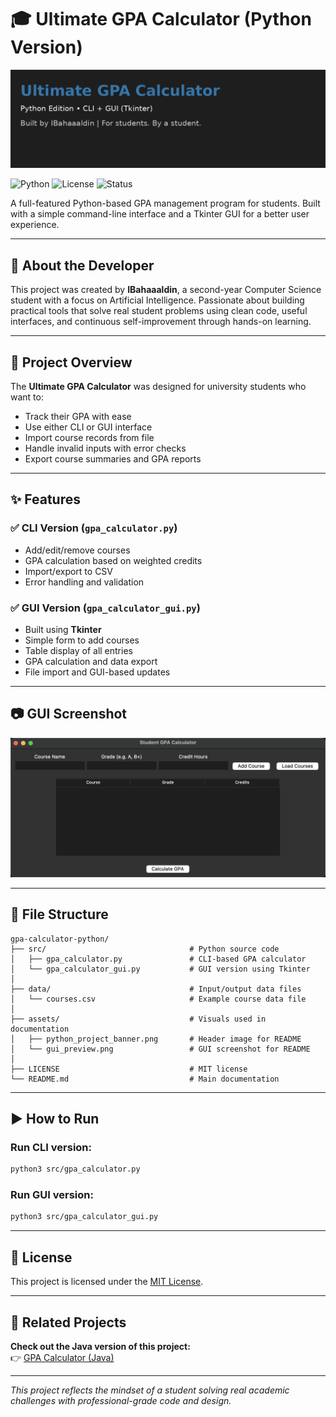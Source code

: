 # 🎓 Ultimate GPA Calculator (Python Version)

![Python GPA Calculator Banner](assets/python_project_banner.png)

![Python](https://img.shields.io/badge/Language-Python-blue)
![License](https://img.shields.io/badge/License-MIT-green)
![Status](https://img.shields.io/badge/Version-1.0-brightgreen)

A full-featured Python-based GPA management program for students. Built with a simple command-line interface and a Tkinter GUI for a better user experience.

---

## 👤 About the Developer

This project was created by **IBahaaaldin**, a second-year Computer Science student with a focus on Artificial Intelligence. Passionate about building practical tools that solve real student problems using clean code, useful interfaces, and continuous self-improvement through hands-on learning.

---

## 🧠 Project Overview

The **Ultimate GPA Calculator** was designed for university students who want to:

- Track their GPA with ease
- Use either CLI or GUI interface
- Import course records from file
- Handle invalid inputs with error checks
- Export course summaries and GPA reports

---

## ✨ Features

### ✅ CLI Version (`gpa_calculator.py`)
- Add/edit/remove courses
- GPA calculation based on weighted credits
- Import/export to CSV
- Error handling and validation

### ✅ GUI Version (`gpa_calculator_gui.py`)
- Built using **Tkinter**
- Simple form to add courses
- Table display of all entries
- GPA calculation and data export
- File import and GUI-based updates

---

## 📷 GUI Screenshot

![GUI Preview](assets/GUI_preview.png)

---

## 📂 File Structure

```
gpa-calculator-python/
├── src/                                # Python source code
│   ├── gpa_calculator.py               # CLI-based GPA calculator
│   └── gpa_calculator_gui.py           # GUI version using Tkinter
│
├── data/                               # Input/output data files
│   └── courses.csv                     # Example course data file
│
├── assets/                             # Visuals used in documentation
│   ├── python_project_banner.png       # Header image for README
│   └── gui_preview.png                 # GUI screenshot for README
│
├── LICENSE                             # MIT license
└── README.md                           # Main documentation
```

---

## ▶️ How to Run

### Run CLI version:
```bash
python3 src/gpa_calculator.py
```

### Run GUI version:
```bash
python3 src/gpa_calculator_gui.py
```

---

## 📄 License

This project is licensed under the [MIT License](LICENSE).

---

## 🔁 Related Projects

**Check out the Java version of this project:**  
👉 [GPA Calculator (Java)](https://github.com/IBahaaaldin/gpa-calculator-java)

---

_This project reflects the mindset of a student solving real academic challenges with professional-grade code and design._
